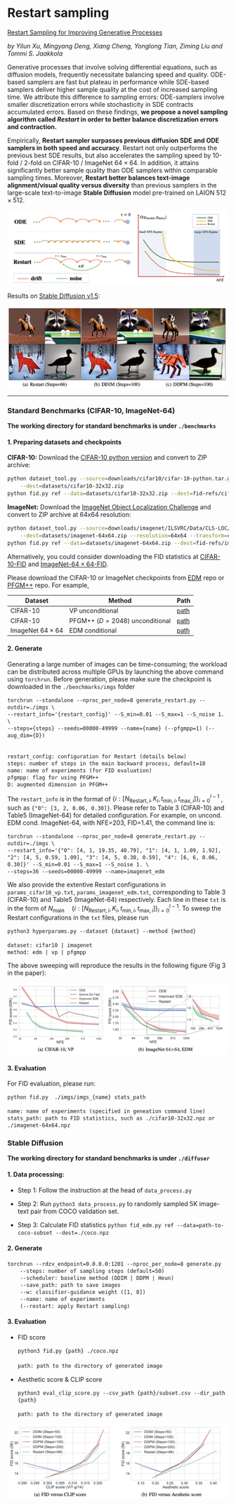 # Restart sampling

[Restart Sampling for Improving Generative Processes]()

*by Yilun Xu, Mingyang Deng, Xiang Cheng, Yonglong Tian, Ziming Liu and Tommi S. Jaakkola*



Generative processes that involve solving differential equations, such as diffusion models, frequently necessitate balancing speed and quality. ODE-based samplers are fast but plateau in performance while SDE-based samplers deliver higher sample quality at the cost of increased sampling time.  We attribute this difference to sampling errors: ODE-samplers involve smaller discretization errors while stochasticity in SDE contracts accumulated errors. Based on these findings, **we propose a novel sampling algorithm called *Restart* in order to better balance discretization errors and contraction.** 

Empirically, **Restart sampler surpasses previous diffusion SDE and ODE samplers in both speed and accuracy**. Restart not only outperforms the previous best SDE results, but also accelerates the sampling speed by 10-fold / 2-fold on CIFAR-10 / ImageNet $64{\times} 64$. In addition, it attains significantly better sample quality than ODE samplers within comparable sampling times. Moreover, **Restart better balances text-image alignment/visual quality versus diversity** than previous samplers in the large-scale text-to-image **Stable Diffusion** model pre-trained on LAION $512{\times} 512$.

![schematic](assets/restart.png)



Results on [Stable Diffusion v1.5](https://github.com/huggingface/diffusers):

![schematic](assets/vis.png)

---



### Standard Benchmarks (CIFAR-10, ImageNet-64)

**The working directory for standard benchmarks is under `./benchmarks`**

#### 1. Preparing datasets and checkpoints

**CIFAR-10:** Download the [CIFAR-10 python version](https://www.cs.toronto.edu/~kriz/cifar.html) and convert to ZIP archive:

```.bash
python dataset_tool.py --source=downloads/cifar10/cifar-10-python.tar.gz \
    --dest=datasets/cifar10-32x32.zip
python fid.py ref --data=datasets/cifar10-32x32.zip --dest=fid-refs/cifar10-32x32.npz
```

**ImageNet:** Download the [ImageNet Object Localization Challenge](https://www.kaggle.com/competitions/imagenet-object-localization-challenge/data) and convert to ZIP archive at 64x64 resolution:

```.bash
python dataset_tool.py --source=downloads/imagenet/ILSVRC/Data/CLS-LOC/train \
    --dest=datasets/imagenet-64x64.zip --resolution=64x64 --transform=center-crop
python fid.py ref --data=datasets/imagenet-64x64.zip --dest=fid-refs/imagenet-64x64.npz
```

Alternatively, you could consider downloading the FID statistics at [CIFAR-10-FID](https://nvlabs-fi-cdn.nvidia.com/edm/fid-refs/cifar10-32x32.npz) and [ImageNet-$64\times 64$-FID](https://nvlabs-fi-cdn.nvidia.com/edm/fid-refs/imagenet-64x64.npz).



Please download the CIFAR-10 or ImageNet checkpoints from [EDM](https://github.com/NVlabs/edm) repo or [PFGM++](https://github.com/Newbeeer/pfgmpp) repo. For example,

| Dataset                | Method                          | Path                                                         |
| ---------------------- | ------------------------------- | ------------------------------------------------------------ |
| CIFAR-10               | VP unconditional                | [path](https://nvlabs-fi-cdn.nvidia.com/edm/pretrained/baseline/baseline-cifar10-32x32-uncond-vp.pkl) |
| CIFAR-10               | PFGM++ ($D=2048$) unconditional | [path](https://drive.google.com/drive/folders/1sZ7vh7o8kuXfFjK8ROWXxtEZi8Srewgo) |
| ImageNet $64\times 64$ | EDM conditional                 | [path](https://nvlabs-fi-cdn.nvidia.com/edm/pretrained/edm-imagenet-64x64-cond-adm.pkl) |



#### 2. Generate

Generating a large number of images can be time-consuming; the workload can be distributed across multiple GPUs by launching the above command using `torchrun`. Before generation, please make sure the checkpoint is downloaded in the `./benchmarks/imgs` folder

```shell
torchrun --standalone --nproc_per_node=8 generate_restart.py --outdir=./imgs \
--restart_info='{restart_config}' --S_min=0.01 --S_max=1 --S_noise 1. \
--steps={steps} --seeds=00000-49999 --name={name} (--pfgmpp=1) (--aug_dim={D})


restart_config: configuration for Restart (details below)
steps: number of steps in the main backward process, default=18
name: name of experiments (for FID evaluation)
pfgmpp: flag for using PFGM++
D: augmented dimension in PFGM++
```

The `restart_info` is in the format of  $\lbrace i: [N_{\textrm{Restart},i}, K_i, t_{\textrm{min}, i}, t_{\textrm{max}, i}] \rbrace_{i=0}^{l-1}$ , such as `{"0": [3, 2, 0.06, 0.30]}`. Please refer to Table 3 (CIFAR-10) and Table5 (ImageNet-64) for detailed configuration. For example, on uncond. EDM cond. ImageNet-64, with NFE=203, FID=1.41, the command line is:

```shell
torchrun --standalone --nproc_per_node=8 generate_restart.py --outdir=./imgs \
--restart_info='{"0": [4, 1, 19.35, 40.79], "1": [4, 1, 1.09, 1.92], "2": [4, 5, 0.59, 1.09], "3": [4, 5, 0.30, 0.59], "4": [6, 6, 0.06, 0.30]}' --S_min=0.01 --S_max=1 --S_noise 1. \
--steps=36 --seeds=00000-49999 --name=imagenet_edm
```

We also provide the extentive Restart configurations in `params_cifar10_vp.txt`, `params_imagenet_edm.txt`, corresponding to Table 3 (CIFAR-10) and Table5 (ImageNet-64) respectively. Each line in these `txt` is in the form of $N_{\textrm{main}} \quad \lbrace i: [N_{\textrm{Restart},i}, K_i, t_{\textrm{min}, i}, t_{\textrm{max}, i}]\rbrace_{i=0}^{l-1}$. To sweep the Restart configurations in the `txt` files, please run

```shell
python3 hyperparams.py --dataset {dataset} --method {method}

dataset: cifar10 | imagenet
method: edm | vp | pfgmpp
```

The above sweeping will reproduce the results in the following figure (Fig 3 in the paper):

![schematic](assets/fig_3.png)

#### 3. Evaluation

For FID evaluation, please run:

```shell
python fid.py  ./imgs/imgs_{name} stats_path

name: name of experiments (specified in geneation command line)
stats_path: path to FID statistics, such as ./cifar10-32x32.npz or ./imagenet-64x64.npz
```



### Stable Diffusion

**The working directory for standard benchmarks is under `./diffuser`**

#### 1. Data processing:

- Step 1: Follow the instruction at the head of `data_process.py`
- Step 2: Run `python3 data_process.py` to randomly sampled 5K image-text pair from COCO validation set.

- Step 3: Calculate FID statistics `python fid_edm.py ref --data=path-to-coco-subset --dest=./coco.npz`

#### 2. Generate

```
torchrun --rdzv_endpoint=0.0.0.0:1201 --nproc_per_node=8 generate.py 
	--steps: number of sampling steps (default=50) 
	--scheduler: baseline method (DDIM | DDPM | Heun)
	--save_path: path to save images
	--w: classifier-guidance weight ([1, 8])
	--name: name of experiments
	(--restart: apply Restart sampling)
```

#### 3. Evaluation

- FID score

  ```sh
  python3 fid.py {path} ./coco.npz
  
  path: path to the directory of generated image
  ```

- Aesthetic score & CLIP score

  ```shell
  python3 eval_clip_score.py --csv_path {path}/subset.csv --dir_path {path}
  
  path: path to the directory of generated image
  ```


![schematic](assets/fig_5.png)